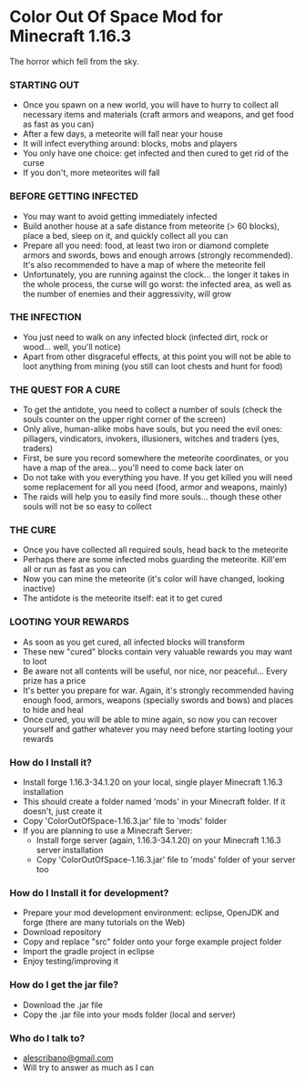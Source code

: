 # Color Out Of Space Mod for Minecraft 1.16.3 #

The horror which fell from the sky.

### STARTING OUT ###

* Once you spawn on a new world, you will have to hurry to collect all necessary items and materials (craft armors and weapons, and get food as fast as you can)
* After a few days, a meteorite will fall near your house
* It will infect everything around: blocks, mobs and players
* You only have one choice: get infected and then cured to get rid of the curse
* If you don't, more meteorites will fall

### BEFORE GETTING INFECTED ###

* You may want to avoid getting immediately infected
* Build another house at a safe distance from meteorite (> 60 blocks), place a bed, sleep on it, and quickly collect all you can
* Prepare all you need: food, at least two iron or diamond complete armors and swords, bows and enough arrows (strongly recommended). It's also recommended to have a map of where the meteorite fell
* Unfortunately, you are running against the clock... the longer it takes in the whole process, the curse will go worst: the infected area, as well as the number of enemies and their aggressivity, will grow 

### THE INFECTION ###

* You just need to walk on any infected block (infected dirt, rock or wood... well, you'll notice)
* Apart from other disgraceful effects, at this point you will not be able to loot anything from mining (you still can loot chests and hunt for food)

### THE QUEST FOR A CURE ###

* To get the antidote, you need to collect a number of souls (check the souls counter on the upper right corner of the screen)
* Only alive, human-alike mobs have souls, but you need the evil ones: pillagers, vindicators, invokers, illusioners, witches and traders (yes, traders)
* First, be sure you record somewhere the meteorite coordinates, or you have a map of the area... you'll need to come back later on
* Do not take with you everything you have. If you get killed you will need some replacement for all you need (food, armor and weapons, mainly)
* The raids will help you to easily find more souls... though these other souls will not be so easy to collect

### THE CURE ###

* Once you have collected all required souls, head back to the meteorite
* Perhaps there are some infected mobs guarding the meteorite. Kill'em all or run as fast as you can
* Now you can mine the meteorite (it's color will have changed, looking inactive)
* The antidote is the meteorite itself: eat it to get cured

### LOOTING YOUR REWARDS ###

* As soon as you get cured, all infected blocks will transform
* These new "cured" blocks contain very valuable rewards you may want to loot
* Be aware not all contents will be useful, nor nice, nor peaceful... Every prize has a price
* It's better you prepare for war. Again, it's strongly recommended having enough food, armors, weapons (specially swords and bows) and places to hide and heal
* Once cured, you will be able to mine again, so now you can recover yourself and gather whatever you may need before starting looting your rewards

### How do I Install it? ###
* Install forge 1.16.3-34.1.20 on your local, single player Minecraft 1.16.3 installation
* This should create a folder named 'mods' in your Minecraft folder. If it doesn't, just create it
* Copy 'ColorOutOfSpace-1.16.3.jar' file to 'mods' folder
* If you are planning to use a Minecraft Server:
  * Install forge server (again, 1.16.3-34.1.20) on your Minecraft 1.16.3 server installation
  * Copy 'ColorOutOfSpace-1.16.3.jar' file to 'mods' folder of your server too

### How do I Install it for development? ###
* Prepare your mod development environment: eclipse, OpenJDK and forge (there are many tutorials on the Web)
* Download repository
* Copy and replace "src" folder onto your forge example project folder
* Import the gradle project in eclipse
* Enjoy testing/improving it

### How do I get the jar file? ###

* Download the .jar file
* Copy the .jar file into your mods folder (local and server)

### Who do I talk to? ###

* alescribano@gmail.com
* Will try to answer as much as I can
